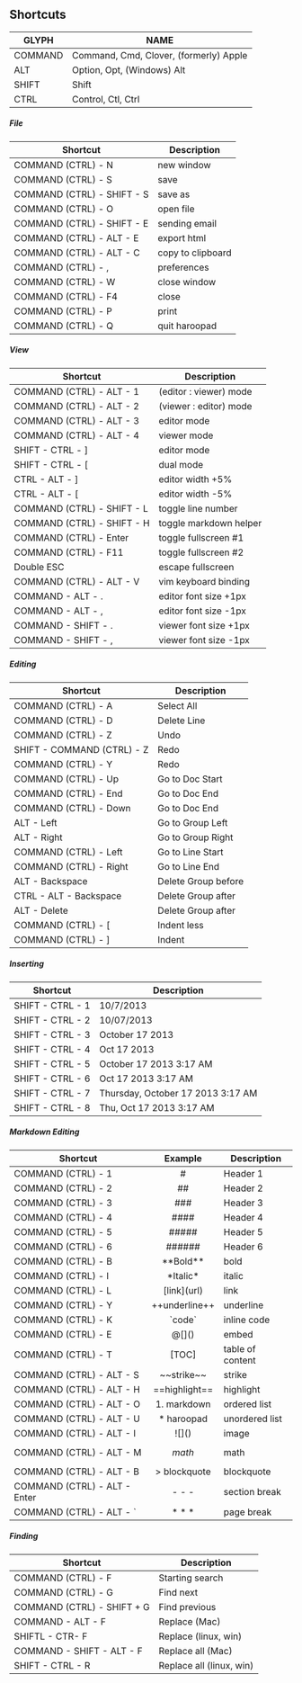 ## Shortcuts

GLYPH        | NAME
--------------|----------------------------------------
COMMAND   | Command, Cmd, Clover, (formerly) Apple
ALT           | Option, Opt, (Windows) Alt
SHIFT        | Shift
CTRL         | Control, Ctl, Ctrl

##### File
Shortcut                                 | Description
------------------------------------|-------------------
COMMAND (CTRL) - N              | new window
COMMAND (CTRL) - S              | save
COMMAND (CTRL) - SHIFT - S   | save as
COMMAND (CTRL) - O              | open file
COMMAND (CTRL) - SHIFT - E   | sending email
COMMAND (CTRL) - ALT - E     | export html
COMMAND (CTRL) - ALT - C     | copy to clipboard
COMMAND (CTRL) - ,              | preferences
COMMAND (CTRL) - W            | close window
COMMAND (CTRL) - F4           | close
COMMAND (CTRL) - P             | print
COMMAND (CTRL) - Q            | quit haroopad

##### View
Shortcut                              | Description
----------------------------------|-------------------
COMMAND (CTRL) - ALT - 1  | (editor : viewer) mode
COMMAND (CTRL) - ALT - 2  | (viewer : editor) mode
COMMAND (CTRL) - ALT - 3  | editor mode
COMMAND (CTRL) - ALT - 4  | viewer mode
SHIFT - CTRL - ]                  | editor mode
SHIFT - CTRL - [                  | dual mode
CTRL - ALT - ]                     | editor width +5%
CTRL - ALT - [                     | editor width -5%
COMMAND (CTRL) - SHIFT - L  | toggle line number
COMMAND (CTRL) - SHIFT - H  | toggle markdown helper
COMMAND (CTRL) - Enter        | toggle fullscreen #1
COMMAND (CTRL) - F11           | toggle fullscreen #2
Double ESC                             | escape fullscreen
COMMAND (CTRL) - ALT - V     | vim keyboard binding
COMMAND - ALT - .                | editor font size +1px
COMMAND - ALT - ,                | editor font size -1px
COMMAND - SHIFT - .             | viewer font size +1px
COMMAND - SHIFT - ,             | viewer font size -1px

##### Editing
 Shortcut                               | Description
-----------------------------------|---------------------
COMMAND (CTRL) - A             | Select All
COMMAND (CTRL) - D             | Delete Line
COMMAND (CTRL) - Z             | Undo
SHIFT - COMMAND (CTRL) - Z  | Redo
COMMAND (CTRL) - Y             | Redo
COMMAND (CTRL) - Up           | Go to Doc Start
COMMAND (CTRL) - End         | Go to Doc End
COMMAND (CTRL) - Down      | Go to Doc End
ALT - Left                            | Go to Group Left
ALT - Right                          | Go to Group Right
COMMAND (CTRL) - Left        | Go to Line Start
COMMAND (CTRL) - Right       | Go to Line End
ALT - Backspace                   | Delete Group before
CTRL - ALT - Backspace        | Delete Group after
ALT - Delete                        | Delete Group after
COMMAND (CTRL) - [           | Indent less
COMMAND (CTRL) - ]           | Indent

##### Inserting
 Shortcut                     | Description
---------------------------|---------------------
SHIFT - CTRL - 1          | 10/7/2013
SHIFT - CTRL - 2          | 10/07/2013
SHIFT - CTRL - 3          | October 17 2013
SHIFT - CTRL - 4          | Oct 17 2013
SHIFT - CTRL - 5          | October 17 2013 3:17 AM
SHIFT - CTRL - 6          | Oct 17 2013 3:17 AM
SHIFT - CTRL - 7          | Thursday, October 17 2013 3:17 AM
SHIFT - CTRL - 8          | Thu, Oct 17 2013 3:17 AM

##### Markdown Editing
Shortcut                                  | Example       | Description
-------------------------------------|:--------------:|-------------------
COMMAND (CTRL) - 1               | #                 | Header 1
COMMAND (CTRL) - 2               | ##               | Header 2
COMMAND (CTRL) - 3               | ###              | Header 3
COMMAND (CTRL) - 4               | ####            | Header 4
COMMAND (CTRL) - 5               | #####          | Header 5
COMMAND (CTRL) - 6               | ######         | Header 6
COMMAND (CTRL) - B               | \*\*Bold\*\*   | bold
COMMAND (CTRL) - I               | \*Italic\*        | italic
COMMAND (CTRL) - L               | \[link\](url)       | link
COMMAND (CTRL) - Y               | \+\+underline\+\+    | underline
COMMAND (CTRL) - K               | \`code\`           | inline code
COMMAND (CTRL) - E               | @\[]()               | embed
COMMAND (CTRL) - T               | [TOC]               | table of content
COMMAND (CTRL) - ALT - S       | \~~strike~~      | strike
COMMAND (CTRL) - ALT - H      | \==highlight== | highlight
COMMAND (CTRL) - ALT - O      | 1. markdown   | ordered list
COMMAND (CTRL) - ALT - U      | * haroopad      | unordered list
COMMAND (CTRL) - ALT - I       | \!\[]()             | image
COMMAND (CTRL) - ALT - M      | $$math$$       | math
COMMAND (CTRL) - ALT - B      | > blockquote    | blockquote
COMMAND (CTRL) - ALT - Enter    | \- \- \-       | section break
COMMAND (CTRL) - ALT - `          | \* \* \*       | page break

##### Finding
Shortcut                                  | Description
-------------------------------------|-------------------
COMMAND (CTRL) - F                | Starting search
COMMAND (CTRL) - G               | Find next
COMMAND (CTRL) - SHIFT + G   | Find previous
COMMAND - ALT - F                  | Replace (Mac)
SHIFTL - CTR- F                       | Replace (linux, win)
COMMAND - SHIFT - ALT - F       | Replace all (Mac)
SHIFT - CTRL - R                       | Replace all (linux, win)